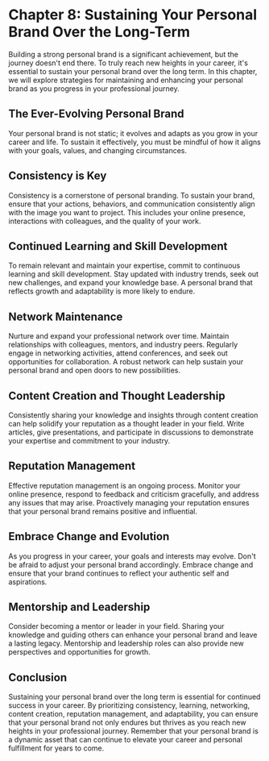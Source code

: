 Chapter 8: Sustaining Your Personal Brand Over the Long-Term
============================================================

Building a strong personal brand is a significant achievement, but the journey doesn't end there. To truly reach new heights in your career, it's essential to sustain your personal brand over the long term. In this chapter, we will explore strategies for maintaining and enhancing your personal brand as you progress in your professional journey.

The Ever-Evolving Personal Brand
--------------------------------

Your personal brand is not static; it evolves and adapts as you grow in your career and life. To sustain it effectively, you must be mindful of how it aligns with your goals, values, and changing circumstances.

Consistency is Key
------------------

Consistency is a cornerstone of personal branding. To sustain your brand, ensure that your actions, behaviors, and communication consistently align with the image you want to project. This includes your online presence, interactions with colleagues, and the quality of your work.

Continued Learning and Skill Development
----------------------------------------

To remain relevant and maintain your expertise, commit to continuous learning and skill development. Stay updated with industry trends, seek out new challenges, and expand your knowledge base. A personal brand that reflects growth and adaptability is more likely to endure.

Network Maintenance
-------------------

Nurture and expand your professional network over time. Maintain relationships with colleagues, mentors, and industry peers. Regularly engage in networking activities, attend conferences, and seek out opportunities for collaboration. A robust network can help sustain your personal brand and open doors to new possibilities.

Content Creation and Thought Leadership
---------------------------------------

Consistently sharing your knowledge and insights through content creation can help solidify your reputation as a thought leader in your field. Write articles, give presentations, and participate in discussions to demonstrate your expertise and commitment to your industry.

Reputation Management
---------------------

Effective reputation management is an ongoing process. Monitor your online presence, respond to feedback and criticism gracefully, and address any issues that may arise. Proactively managing your reputation ensures that your personal brand remains positive and influential.

Embrace Change and Evolution
----------------------------

As you progress in your career, your goals and interests may evolve. Don't be afraid to adjust your personal brand accordingly. Embrace change and ensure that your brand continues to reflect your authentic self and aspirations.

Mentorship and Leadership
-------------------------

Consider becoming a mentor or leader in your field. Sharing your knowledge and guiding others can enhance your personal brand and leave a lasting legacy. Mentorship and leadership roles can also provide new perspectives and opportunities for growth.

Conclusion
----------

Sustaining your personal brand over the long term is essential for continued success in your career. By prioritizing consistency, learning, networking, content creation, reputation management, and adaptability, you can ensure that your personal brand not only endures but thrives as you reach new heights in your professional journey. Remember that your personal brand is a dynamic asset that can continue to elevate your career and personal fulfillment for years to come.

